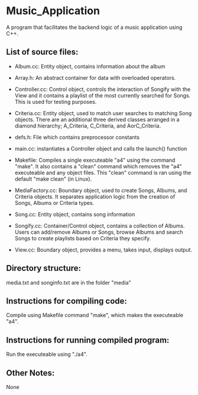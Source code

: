 # Music_Application
A program that facilitates the backend logic of a music application using C++.


## List of source files:   
* Album.cc:  Entity object, contains information about the album    
* Array.h:  An abstract container for data with overloaded operators.   
* Controller.cc:  Control object, controls the interaction of Songify with the View and it contains a playlist of the most currently searched for Songs. This is used   for testing purposes.       
* Criteria.cc: Entity object, used to match user searches to matching Song objects. There are an additional three derived classes arranged in a diamond hierarchy; A_Criteria, C_Criteria, and AorC_Criteria.     
* defs.h: File which contains preprocessor constants   
* main.cc: instantiates a Controller object and calls the launch() function   
* Makefile: Compiles a single executeable "a4" using the command "make". It also contains a "clean" command which removes the "a4" executeable and any object files. This "clean" command is ran using the default "make clean" (in Linux).   

* MediaFactory.cc: Boundary object, used to create Songs, Albums, and Criteria objects. It separates application logic from the creation of Songs, Albums or Criteria types.    
* Song.cc: Entity object, contains song information     
* Songify.cc: Container/Control object, contains a collection of Albums. Users can add/remove Albums or Songs, browse Albums and search Songs to create playlists based on Criteria they specify.        
* View.cc: Boundary object, provides a menu, takes input, displays output.    


## Directory structure:   
media.txt and songinfo.txt are in the folder "media"   

## Instructions for compiling code:    
Compile using Makefile command "make", which makes the executeable "a4".   

## Instructions for running compiled program:   
Run the executeable using "./a4".     

## Other Notes:   
None   
